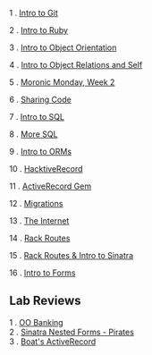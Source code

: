 1 . [Intro to Git](https://www.youtube.com/watch?v=bK7i-BMJcM0&feature=youtu.be)		

2 . [Intro to Ruby](https://www.youtube.com/watch?v=_BmEuwgHsGI&feature=youtu.be)		

3 . [Intro to Object Orientation](https://www.youtube.com/watch?v=bBtFLt8nBng&feature=youtu.be)		
		
4 . [Intro to Object Relations and Self](https://www.youtube.com/watch?v=Vrj1opkvTs8&feature=youtu.be)		
		
5 . [Moronic Monday, Week 2](https://www.youtube.com/watch?v=Gd_s7CwW2MA&feature=youtu.be)		
		
6 . [Sharing Code](http://youtu.be/A9_ZEgEeG-8)		
		
7 . [Intro to SQL](https://www.youtube.com/watch?v=oUqFqhsQLPk)		
		
8 . [More SQL](https://www.youtube.com/watch?v=gpwbDUhxFG4)		

9 . [Intro to ORMs](http://youtu.be/8Tx0C-FIDU8)		
		
10 . [HacktiveRecord](http://youtu.be/RtgMqhRX5ek)		

11 . [ActiveRecord Gem](https://www.youtube.com/watch?v=EhhUGQIma_A&feature=youtu.be)		
	
12 . [Migrations](https://www.youtube.com/watch?v=EhhUGQIma_A&feature=youtu.be)	

13 . [The Internet](https://www.youtube.com/watch?v=P--x-P44IH4&feature=youtu.be)

14 . [Rack Routes](https://www.youtube.com/watch?v=0pUQzJN5exw&feature=youtu.be)

15 . [Rack Routes & Intro to Sinatra](http://youtu.be/c0m3QIBdock)

16 . [Intro to Forms](http://youtu.be/mc_kCLw_jBA)
		
## Lab Reviews		
 	
1 . [OO Banking](https://www.youtube.com/watch?v=DHKBrGklJSA&feature=youtu.be)  
2 . [Sinatra Nested Forms - Pirates](https://www.youtube.com/watch?v=kgHN11dQ3H0&feature=youtu.be)  
3 . [Boat's ActiveRecord](https://www.youtube.com/watch?v=CNl-xPX9Y90&feature=youtu.be)  
